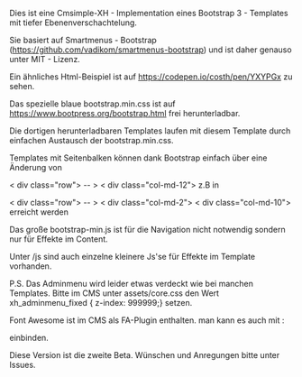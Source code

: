 
Dies ist eine Cmsimple-XH - Implementation  eines Bootstrap 3 - Templates mit tiefer Ebenenverschachtelung.

Sie basiert auf Smartmenus - Bootstrap (https://github.com/vadikom/smartmenus-bootstrap) und ist daher genauso unter MIT - Lizenz.

Ein ähnliches Html-Beispiel ist auf https://codepen.io/costh/pen/YXYPGx zu sehen.

Das spezielle blaue bootstrap.min.css ist auf https://www.bootpress.org/bootstrap.html frei herunterladbar. 

Die dortigen herunterladbaren Templates laufen mit diesem Template durch einfachen Austausch der bootstrap.min.css.

Templates mit Seitenbalken können dank Bootstrap einfach über eine Änderung von

< div class="row"> -- >         < div class="col-md-12">  z.B in 

< div class="row"> -- >    < div class="col-md-2">   < div class="col-md-10"> erreicht werden

Das große bootstrap-min.js ist für die Navigation nicht notwendig sondern nur für Effekte im Content. 

Unter /js sind auch einzelne kleinere Js'se für Effekte im Template vorhanden.

P.S. Das Adminmenu wird leider etwas verdeckt wie bei manchen Templates. Bitte im CMS unter assets/core.css den Wert xh_adminmenu_fixed { z-index: 999999;} setzen.

Font Awesome ist im CMS als FA-Plugin enthalten. man kann es auch  mit :
<?php
// if jQuery4CMSimple is installed, include it
if (is_readable($pth['folder']['plugins'].'jquery/jquery.inc.php')) {
    include_once $pth['folder']['plugins'].'jquery/jquery.inc.php';
    include_jQuery();
}
// Plugin FA_XH needed
if (function_exists('fa_require')) {
    fa_require();
} else {
    die('Das Template benötigt das Fa_XH-Plugin.');
}
?>
einbinden.

Diese Version ist die zweite Beta. Wünschen und Anregungen bitte unter Issues. 


